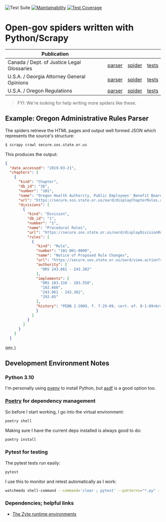 ![Test Suite](https://github.com/public-law/scrapy-spiders/workflows/Test%20Suite/badge.svg)
[![Maintainability](https://api.codeclimate.com/v1/badges/6b1458d526c7233e6703/maintainability)](https://codeclimate.com/github/public-law/scrapy-spiders/maintainability)
[![Test Coverage](https://api.codeclimate.com/v1/badges/6b1458d526c7233e6703/test_coverage)](https://codeclimate.com/github/public-law/scrapy-spiders/test_coverage)


# Open-gov spiders written with Python/Scrapy

| Publication |   |   |   |
| - | - | - | - |
| Canada / Dept. of Justice Legal Glossaries | [parser](https://github.com/public-law/scrapy-spiders/blob/master/public_law/parsers/ca/doj.py) | [spider](https://github.com/public-law/scrapy-spiders/blob/master/public_law/spiders/ca/doj_glossaries.py) | [tests](https://github.com/public-law/scrapy-spiders/blob/master/test/ca/doj_glossaries_test.py) |
| U.S.A. / Georgia Attorney General Opinions | [parser](https://github.com/public-law/scrapy-spiders/blob/master/public_law/parsers/us/georgia.py) | [spider](https://github.com/public-law/scrapy-spiders/blob/master/public_law/spiders/us/georgia_ag_opinions.py) | [tests](https://github.com/public-law/scrapy-spiders/blob/master/test/us/ga_parsers_test.py) |
| U.S.A. / Oregon Regulations | [parser](https://github.com/public-law/scrapy-spiders/blob/master/public_law/parsers/us/oregon.py) | [spider](https://github.com/public-law/scrapy-spiders/blob/master/public_law/spiders/us/oregon_regs.py) | [tests](https://github.com/public-law/scrapy-spiders/blob/master/test/us/oar_parsers_test.py) |

> FYI: We're looking for help writing more spiders like these.


## Example: Oregon Administrative Rules Parser
The spiders retrieve the HTML pages and output well formed JSON which represents the source's structure:

```bash
$ scrapy crawl secure.sos.state.or.us
```

This produces the output:

```json
{
  "date_accessed": "2019-03-21",
  "chapters": [
    {
      "kind": "Chapter",
      "db_id": "36",
      "number": "101",
      "name": "Oregon Health Authority, Public Employees' Benefit Board",
      "url": "https://secure.sos.state.or.us/oard/displayChapterRules.action?selectedChapter=36",
      "divisions": [
        {
          "kind": "Division",
          "db_id": "1",
          "number": "1",
          "name": "Procedural Rules",
          "url": "https://secure.sos.state.or.us/oard/displayDivisionRules.action?selectedDivision=1",
          "rules": [
            {
              "kind": "Rule",
              "number": "101-001-0000",
              "name": "Notice of Proposed Rule Changes",
              "url": "https://secure.sos.state.or.us/oard/view.action?ruleNumber=101-001-0000",
              "authority": [
                "ORS 243.061 - 243.302"
              ],
              "implements": [
                "ORS 183.310 - 183.550",
                "192.660",
                "243.061 - 243.302",
                "292.05"
              ],
              "history": "PEBB 2-2009, f. 7-29-09, cert. ef. 8-1-09<br>PEBB 1-2009(Temp), f. &amp; cert. ef. 2-24-09 thru 8-22-09<br>PEBB 1-2004, f. &amp; cert. ef. 7-2-04<br>PEBB 1-1999, f. 12-8-99, cert. ef. 1-1-00",
              }
            ]
          }
        ]
      }
    ]
  }
```
(etc.)


Development Environment Notes
-----------------------------

### Python 3.10

I'm personally using
[pyenv](https://github.com/pyenv/pyenv) to install Python, but
[asdf](https://asdf-vm.com/#/) is a good option too.


### [Poetry](https://python-poetry.org/) for dependency management

So before I start working, I go into the virtual environment:

```bash
poetry shell
```

Making sure I have the current deps installed is always good to do:

```bash
poetry install
```

### Pytest for testing

The pytest tests run easily:

```bash
pytest
```

I use this to monitor and retest automatically as I work:

```bash
watchmedo shell-command --command='clear ; pytest' --patterns="*.py" --recursive .
```

### Dependencies; helpful links

* [The Zyte runtime environments](https://github.com/scrapinghub/scrapinghub-stack-scrapy)
